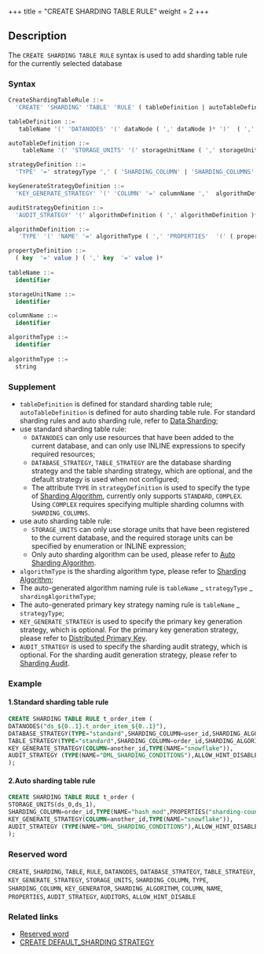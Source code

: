 +++
title = "CREATE SHARDING TABLE RULE"
weight = 2
+++

## Description

The `CREATE SHARDING TABLE RULE` syntax is used to add sharding table rule for the currently selected database

### Syntax

```sql
CreateShardingTableRule ::=
  'CREATE' 'SHARDING' 'TABLE' 'RULE' ( tableDefinition | autoTableDefinition ) ( ',' ( tableDefinition | autoTableDefinition ) )*

tableDefinition ::= 
   tableName '(' 'DATANODES' '(' dataNode ( ',' dataNode )* ')'  ( ',' 'DATABASE_STRATEGY' '(' strategyDefinition ')' )?  ( ',' 'TABLE_STRATEGY' '(' strategyDefinition ')' )?  ( ',' 'KEY_GENERATE_STRATEGY' '(' keyGenerateStrategyDefinition ')' )? ( ',' 'AUDIT_STRATEGY' '(' auditStrategyDefinition ')' )? ')'

autoTableDefinition ::=
    tableName '(' 'STORAGE_UNITS' '(' storageUnitName ( ',' storageUnitName )*  ')' ',' 'SHARDING_COLUMN' '=' columnName ',' algorithmDefinition ( ',' 'KEY_GENERATE_STRATEGY' '(' keyGenerateStrategyDefinition ')' )? ( ',' 'AUDIT_STRATEGY' '(' auditStrategyDefinition ')' )? ')'

strategyDefinition ::=
  'TYPE' '=' strategyType ',' ( 'SHARDING_COLUMN' | 'SHARDING_COLUMNS' ) '=' columnName ',' algorithmDefinition

keyGenerateStrategyDefinition ::= 
  'KEY_GENERATE_STRATEGY' '(' 'COLUMN' '=' columnName ','  algorithmDefinition  ')' 

auditStrategyDefinition ::= 
  'AUDIT_STRATEGY' '(' algorithmDefinition ( ',' algorithmDefinition )* ')'

algorithmDefinition ::=
   'TYPE' '(' 'NAME' '=' algorithmType ( ',' 'PROPERTIES'  '(' ( propertyDefinition )?  ')' )?')'

propertyDefinition ::=
  ( key  '=' value ) ( ',' key  '=' value )* 
    
tableName ::=
  identifier

storageUnitName ::=
  identifier

columnName ::=
  identifier

algorithmType ::=
  identifier
    
algorithmType ::=
  string
```

### Supplement

- `tableDefinition` is defined for standard sharding table rule; `autoTableDefinition` is defined for auto sharding
  table rule. For standard sharding rules and auto sharding rule, refer
  to [Data Sharding](/en/user-manual/shardingsphere-jdbc/yaml-config/rules/sharding/);
- use standard sharding table rule:
    - `DATANODES` can only use resources that have been added to the current database, and can only use INLINE
      expressions to specify required resources;
    - `DATABASE_STRATEGY`, `TABLE_STRATEGY` are the database sharding strategy and the table sharding strategy, which
      are optional, and the default strategy is used when not configured;
    - The attribute `TYPE` in `strategyDefinition` is used to specify the type
      of [Sharding Algorithm](/en/features/sharding/concept/sharding/#user-defined-sharding-algorithm), currently only
      supports `STANDARD`, `COMPLEX`. Using `COMPLEX` requires specifying multiple sharding columns
      with `SHARDING_COLUMNS`.
- use auto sharding table rule:
    - `STORAGE_UNITS` can only use storage units that have been registered to the current database, and the required storage units can be
      specified by enumeration or INLINE expression;
    - Only auto sharding algorithm can be used, please refer
      to [Auto Sharding Algorithm](/en/user-manual/common-config/builtin-algorithm/sharding/#auto-sharding-algorithm).
- `algorithmType` is the sharding algorithm type, please refer
  to [Sharding Algorithm](/en/user-manual/shardingsphere-jdbc/builtin-algorithm/sharding);
- The auto-generated algorithm naming rule is `tableName` _ `strategyType` _ `shardingAlgorithmType`;
- The auto-generated primary key strategy naming rule is `tableName` _ `strategyType`;
- `KEY_GENERATE_STRATEGY` is used to specify the primary key generation strategy, which is optional. For the primary key
  generation strategy, please refer
  to [Distributed Primary Key](/en/user-manual/common-config/builtin-algorithm/keygen/).
- `AUDIT_STRATEGY` is used to specify the sharding audit strategy, which is optional. For the sharding audit
  generation strategy, please refer
  to [Sharding Audit](/en/user-manual/common-config/builtin-algorithm/audit/).

### Example

#### 1.Standard sharding table rule

```sql
CREATE SHARDING TABLE RULE t_order_item (
DATANODES("ds_${0..1}.t_order_item_${0..1}"),
DATABASE_STRATEGY(TYPE="standard",SHARDING_COLUMN=user_id,SHARDING_ALGORITHM(TYPE(NAME="inline",PROPERTIES("algorithm-expression"="ds_${user_id % 2}")))),
TABLE_STRATEGY(TYPE="standard",SHARDING_COLUMN=order_id,SHARDING_ALGORITHM(TYPE(NAME="inline",PROPERTIES("algorithm-expression"="t_order_item_${order_id % 2}")))),
KEY_GENERATE_STRATEGY(COLUMN=another_id,TYPE(NAME="snowflake")),
AUDIT_STRATEGY (TYPE(NAME="DML_SHARDING_CONDITIONS"),ALLOW_HINT_DISABLE=true)
);
```

#### 2.Auto sharding table rule

```sql
CREATE SHARDING TABLE RULE t_order (
STORAGE_UNITS(ds_0,ds_1),
SHARDING_COLUMN=order_id,TYPE(NAME="hash_mod",PROPERTIES("sharding-count"="4")),
KEY_GENERATE_STRATEGY(COLUMN=another_id,TYPE(NAME="snowflake")),
AUDIT_STRATEGY (TYPE(NAME="DML_SHARDING_CONDITIONS"),ALLOW_HINT_DISABLE=true)
);
```

### Reserved word

`CREATE`, `SHARDING`, `TABLE`, `RULE`, `DATANODES`, `DATABASE_STRATEGY`, `TABLE_STRATEGY`, `KEY_GENERATE_STRATEGY`, `STORAGE_UNITS`, `SHARDING_COLUMN`, `TYPE`, `SHARDING_COLUMN`, `KEY_GENERATOR`, `SHARDING_ALGORITHM`, `COLUMN`, `NAME`, `PROPERTIES`, `AUDIT_STRATEGY`, `AUDITORS`, `ALLOW_HINT_DISABLE`

### Related links

- [Reserved word](/en/reference/distsql/syntax/reserved-word/)
- [CREATE DEFAULT_SHARDING STRATEGY](/en/reference/distsql/syntax/rdl/rule-definition/create-default-sharding-strategy/)
